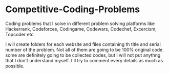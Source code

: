 # Competitive-Coding-Problems
Coding problems that I solve in different problem solving platforms like Hackerrank, Codeforces, Codingame, Codewars, Codechef, Excercism, Topcoder etc.

I will create folders for each website and files containing th title and serial number of the problem.
Not all of them are going to be 100% original code. some are definitely going to be collected codes, but I will not put anythng that I don't understand myself. I'll try to comment every details as much as possible.

